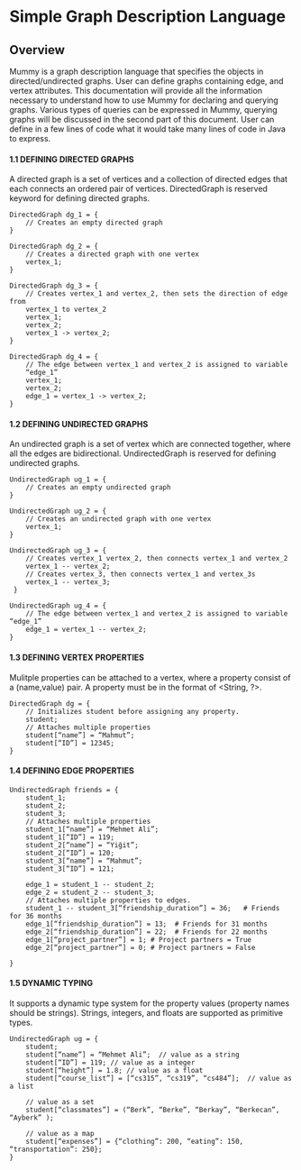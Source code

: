 # Simple Graph Description Language

## Overview

Mummy is a graph description language that specifies the objects in directed/undirected graphs. User can define graphs containing edge, and vertex attributes. This documentation will provide all the information necessary to understand how to use Mummy for declaring and querying graphs. Various types of queries can be expressed in Mummy, querying graphs will be discussed in the second part of this document. User can define in a few lines of code what it would take many lines of code in Java to express.

#### 1.1 DEFINING DIRECTED GRAPHS

A directed graph is a set of vertices and a collection of directed edges that each connects an ordered pair of vertices. DirectedGraph is reserved keyword for defining directed graphs. 

    DirectedGraph dg_1 = { 
        // Creates an empty directed graph
    }

    DirectedGraph dg_2 = { 
        // Creates a directed graph with one vertex 
        vertex_1; 
    }

    DirectedGraph dg_3 = { 
        // Creates vertex_1 and vertex_2, then sets the direction of edge from 
        vertex_1 to vertex_2 
        vertex_1; 
        vertex_2;
        vertex_1 -> vertex_2;
    } 

    DirectedGraph dg_4 = { 
        // The edge between vertex_1 and vertex_2 is assigned to variable 
        “edge_1” 
        vertex_1; 
        vertex_2;
        edge_1 = vertex_1 -> vertex_2; 
    } 
#### 1.2 DEFINING UNDIRECTED GRAPHS
An undirected graph is a set of vertex which are connected together, where all 
the edges are bidirectional. UndirectedGraph is reserved for defining undirected 
graphs.

    UndirectedGraph ug_1 = { 
        // Creates an empty undirected graph
    }

    UndirectedGraph ug_2 = { 
        // Creates an undirected graph with one vertex 
        vertex_1; 
    }

    UndirectedGraph ug_3 = { 
        // Creates vertex_1 vertex_2, then connects vertex_1 and vertex_2
        vertex_1 -- vertex_2;
        // Creates vertex_3, then connects vertex_1 and vertex_3s
        vertex_1 -- vertex_3;
     } 
    
    UndirectedGraph ug_4 = { 
        // The edge between vertex_1 and vertex_2 is assigned to variable “edge_1” 
        edge_1 = vertex_1 -- vertex_2; 
    } 

#### 1.3 DEFINING VERTEX PROPERTIES

Mulitple properties can be attached to a vertex, where a property consist of a (name,value) pair. A property must be in the format of <String, ?>.  

    DirectedGraph dg = { 
        // Initializes student before assigning any property. 
        student; 
        // Attaches multiple properties 
        student[“name”] = “Mahmut”; 
        student[“ID”] = 12345;
    }  

#### 1.4 DEFINING EDGE PROPERTIES

    UndirectedGraph friends = { 
        student_1; 
        student_2;
        student_3; 
        // Attaches multiple properties 
        student_1[“name”] = “Mehmet Ali”; 
        student_1[“ID”] = 119; 
        student_2[“name”] = “Yiğit”; 
        student_2[“ID”] = 120;
        student_3[“name”] = “Mahmut”; 
        student_3[“ID”] = 121; 
        
        edge_1 = student_1 -- student_2; 
        edge_2 = student_2 -- student_3; 
        // Attaches multiple properties to edges.
        student_1 -- student_3[“friendship_duration”] = 36;   # Friends for 36 months
        edge_1[“friendship_duration”] = 13;  # Friends for 31 months
        edge_2[“friendship_duration”] = 22;  # Friends for 22 months 
        edge_1[“project_partner”] = 1; # Project partners = True 
        edge_2[“project_partner”] = 0; # Project partners = False
    
    }

#### 1.5 DYNAMIC TYPING
It supports a dynamic type system for the property values (property names should be strings). Strings, integers, and floats are supported as primitive types.
    

    UndirectedGraph ug = { 
        student;
        student[“name”] = “Mehmet Ali”;  // value as a string
        student[“ID”] = 119; // value as a integer
        student[“height”] = 1.8; // value as a float 
        student[“course_list”] = [“cs315”, “cs319”, “cs484”];  // value as a list
        
        // value as a set
        student[“classmates”] = (“Berk”, “Berke”, “Berkay”, “Berkecan”, “Ayberk” );
        
        // value as a map
        student[“expenses”] = {“clothing”: 200, “eating”: 150, “transportation”: 250};
    }
